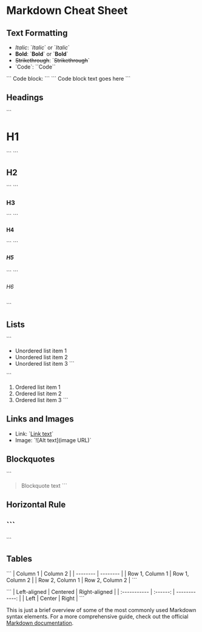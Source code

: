 # Markdown Cheat Sheet

## Text Formatting

- *Italic*: \`*Italic*\` or \`_Italic_\`
- **Bold**: \`**Bold**\` or \`__Bold__\`
- ~~Strikethrough~~: \`~~Strikethrough~~\`
- \`Code\`: \`\`Code\`\`

\`\`\`
Code block:
\`\`\`
\`\`\`
Code block text goes here
\`\`\`

## Headings

\`\`\`
# H1
\`\`\`
\`\`\`
## H2
\`\`\`
\`\`\`
### H3
\`\`\`
\`\`\`
#### H4
\`\`\`
\`\`\`
##### H5
\`\`\`
\`\`\`
###### H6
\`\`\`

## Lists

\`\`\`
* Unordered list item 1
* Unordered list item 2
* Unordered list item 3
\`\`\`

\`\`\`
1. Ordered list item 1
2. Ordered list item 2
3. Ordered list item 3
\`\`\`

## Links and Images

- Link: \`[Link text](URL)\`
- Image: \`![Alt text](image URL)\`

## Blockquotes

\`\`\`
> Blockquote text
\`\`\`

## Horizontal Rule

\`\`\`
---
\`\`\`

## Tables

\`\`\`
| Column 1 | Column 2 |
| -------- | -------- |
| Row 1, Column 1 | Row 1, Column 2 |
| Row 2, Column 1 | Row 2, Column 2 |
\`\`\`

\`\`\`
| Left-aligned | Centered | Right-aligned |
| :----------- | :------: | ------------: |
| Left         | Center   | Right         |
\`\`\`

This is just a brief overview of some of the most commonly used Markdown syntax elements. For a more comprehensive guide, check out the official [Markdown documentation](https://www.markdownguide.org/).
